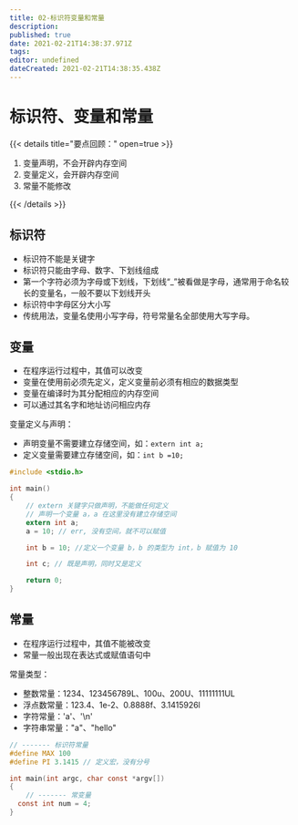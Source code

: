 ```yaml
---
title: 02-标识符变量和常量
description: 
published: true
date: 2021-02-21T14:38:37.971Z
tags: 
editor: undefined
dateCreated: 2021-02-21T14:38:35.438Z
---
```


# 标识符、变量和常量

{{< details title="要点回顾：" open=true >}}

1. 变量声明，不会开辟内存空间
2. 变量定义，会开辟内存空间
3. 常量不能修改

{{< /details >}}

## 标识符

- 标识符不能是关键字
- 标识符只能由字母、数字、下划线组成
- 第一个字符必须为字母或下划线，下划线“_”被看做是字母，通常用于命名较长的变量名，一般不要以下划线开头
- 标识符中字母区分大小写
- 传统用法，变量名使用小写字母，符号常量名全部使用大写字母。

## 变量

- 在程序运行过程中，其值可以改变
- 变量在使用前必须先定义，定义变量前必须有相应的数据类型
- 变量在编译时为其分配相应的内存空间
- 可以通过其名字和地址访问相应内存

变量定义与声明：

- 声明变量不需要建立存储空间，如：`extern int a;`
- 定义变量需要建立存储空间，如：`int b =10;`

```c
#include <stdio.h>

int main()
{
	// extern 关键字只做声明，不能做任何定义
	// 声明一个变量 a，a 在这里没有建立存储空间
	extern int a;
	a = 10;	// err, 没有空间，就不可以赋值

	int b = 10;	//定义一个变量 b，b 的类型为 int，b 赋值为 10

	int c; // 既是声明，同时又是定义

	return 0;
}
```

## 常量

- 在程序运行过程中，其值不能被改变
- 常量一般出现在表达式或赋值语句中

常量类型：

- 整数常量：1234、123456789L、100u、200U、11111111UL
- 浮点数常量：123.4、1e-2、0.8888f、3.1415926l
- 字符常量：'a'、'\n'
- 字符串常量："a"、"hello"

```c
// ------- 标识符常量
#define MAX 100
#define PI 3.1415 // 定义宏，没有分号

int main(int argc, char const *argv[])
{
	// ------- 常变量
  const int num = 4;
}
```
